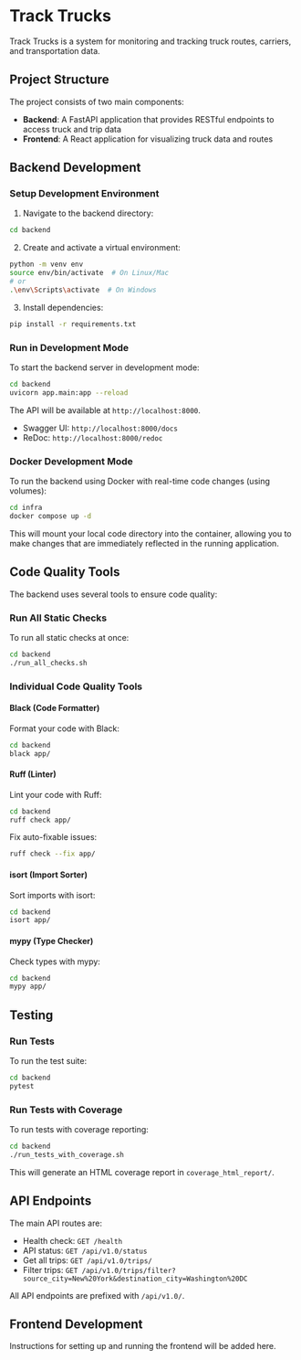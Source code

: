 # Track Trucks

Track Trucks is a system for monitoring and tracking truck routes, carriers, and transportation data.

## Project Structure

The project consists of two main components:

- **Backend**: A FastAPI application that provides RESTful endpoints to access truck and trip data
- **Frontend**: A React application for visualizing truck data and routes

## Backend Development

### Setup Development Environment

1. Navigate to the backend directory:

```bash
cd backend
```

2. Create and activate a virtual environment:

```bash
python -m venv env
source env/bin/activate  # On Linux/Mac
# or
.\env\Scripts\activate  # On Windows
```

3. Install dependencies:

```bash
pip install -r requirements.txt
```

### Run in Development Mode

To start the backend server in development mode:

```bash
cd backend
uvicorn app.main:app --reload
```

The API will be available at `http://localhost:8000`.

- Swagger UI: `http://localhost:8000/docs`
- ReDoc: `http://localhost:8000/redoc`

### Docker Development Mode

To run the backend using Docker with real-time code changes (using volumes):

```bash
cd infra
docker compose up -d
```

This will mount your local code directory into the container, allowing you to make changes that are immediately reflected in the running application.

## Code Quality Tools

The backend uses several tools to ensure code quality:

### Run All Static Checks

To run all static checks at once:

```bash
cd backend
./run_all_checks.sh
```

### Individual Code Quality Tools

#### Black (Code Formatter)

Format your code with Black:

```bash
cd backend
black app/
```

#### Ruff (Linter)

Lint your code with Ruff:

```bash
cd backend
ruff check app/
```

Fix auto-fixable issues:

```bash
ruff check --fix app/
```

#### isort (Import Sorter)

Sort imports with isort:

```bash
cd backend
isort app/
```

#### mypy (Type Checker)

Check types with mypy:

```bash
cd backend
mypy app/
```

## Testing

### Run Tests

To run the test suite:

```bash
cd backend
pytest
```

### Run Tests with Coverage

To run tests with coverage reporting:

```bash
cd backend
./run_tests_with_coverage.sh
```

This will generate an HTML coverage report in `coverage_html_report/`.

## API Endpoints

The main API routes are:

- Health check: `GET /health`
- API status: `GET /api/v1.0/status`
- Get all trips: `GET /api/v1.0/trips/`
- Filter trips: `GET /api/v1.0/trips/filter?source_city=New%20York&destination_city=Washington%20DC`

All API endpoints are prefixed with `/api/v1.0/`.

## Frontend Development

Instructions for setting up and running the frontend will be added here.
